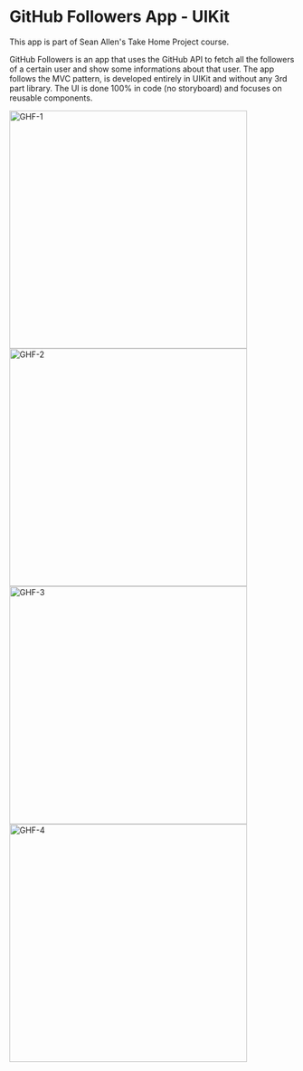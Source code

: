 # GitHub Followers App - UIKit

This app is part of Sean Allen's Take Home Project course.

GitHub Followers is an app that uses the GitHub API to fetch all the followers of a certain user and show some informations about that user.
The app follows the MVC pattern, is developed entirely in UIKit and without any 3rd part library. The UI is done 100% in code (no storyboard) and focuses on reusable components.


<img width="420" alt="GHF-1" src="https://user-images.githubusercontent.com/23018419/127737201-c5902efd-9871-4ea8-b6f8-f59362597758.png"> <img width="420" alt="GHF-2" src="https://user-images.githubusercontent.com/23018419/127737202-e78e4859-6eb3-4802-a02b-99456e91ddda.png"> <img width="420" alt="GHF-3" src="https://user-images.githubusercontent.com/23018419/127737203-af59601f-c98f-4b09-a942-43b35714ef0c.png"> <img width="420" alt="GHF-4" src="https://user-images.githubusercontent.com/23018419/127737204-2eec12c2-884a-44db-8ce7-0ceff720fa79.png">

